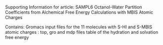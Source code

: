 Supporting Information for article:
SAMPL6 Octanol-Water Partition Coefficients from Alchemical Free Energy Calculations with MBIS Atomic Charges

Contains:
Gromacs input files for the 11 molecules with S-HI and S-MBIS atomic charges : top, gro and mdp files
table of the hydration and solvation free energy
